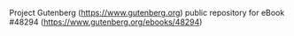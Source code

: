 Project Gutenberg (https://www.gutenberg.org) public repository for eBook #48294 (https://www.gutenberg.org/ebooks/48294)
